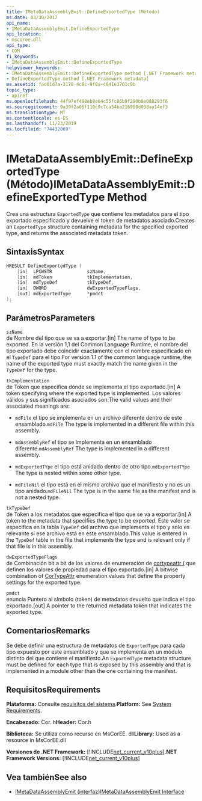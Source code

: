 ```yaml
---
title: IMetaDataAssemblyEmit::DefineExportedType (Método)
ms.date: 03/30/2017
api_name:
- IMetaDataAssemblyEmit.DefineExportedType
api_location:
- mscoree.dll
api_type:
- COM
f1_keywords:
- IMetaDataAssemblyEmit::DefineExportedType
helpviewer_keywords:
- IMetaDataAssemblyEmit::DefineExportedType method [.NET Framework metadata]
- DefineExportedType method [.NET Framework metadata]
ms.assetid: fad01d7a-3178-4c8c-9f0a-4641e3701c9b
topic_type:
- apiref
ms.openlocfilehash: 44f97ef498eb8e64c55fc86b9f290b9e088293f6
ms.sourcegitcommit: 9a39f2a06f110c9c7ca54ba216900d038aa14ef3
ms.translationtype: MT
ms.contentlocale: es-ES
ms.lasthandoff: 11/23/2019
ms.locfileid: "74432069"
---
```

# <a name="imetadataassemblyemitdefineexportedtype-method"></a><span data-ttu-id="68702-102">IMetaDataAssemblyEmit::DefineExportedType (Método)</span><span class="sxs-lookup"><span data-stu-id="68702-102">IMetaDataAssemblyEmit::DefineExportedType Method</span></span>
<span data-ttu-id="68702-103">Crea una estructura `ExportedType` que contiene los metadatos para el tipo exportado especificado y devuelve el token de metadatos asociado.</span><span class="sxs-lookup"><span data-stu-id="68702-103">Creates an `ExportedType` structure containing metadata for the specified exported type, and returns the associated metadata token.</span></span>  
  
## <a name="syntax"></a><span data-ttu-id="68702-104">Sintaxis</span><span class="sxs-lookup"><span data-stu-id="68702-104">Syntax</span></span>  
  
```cpp  
HRESULT DefineExportedType (  
    [in]  LPCWSTR             szName,  
    [in]  mdToken             tkImplementation,   
    [in]  mdTypeDef           tkTypeDef,  
    [in]  DWORD               dwExportedTypeFlags,  
    [out] mdExportedType      *pmdct  
);  
```  
  
## <a name="parameters"></a><span data-ttu-id="68702-105">Parámetros</span><span class="sxs-lookup"><span data-stu-id="68702-105">Parameters</span></span>  
 `szName`  
 <span data-ttu-id="68702-106">de Nombre del tipo que se va a exportar.</span><span class="sxs-lookup"><span data-stu-id="68702-106">[in] The name of type to be exported.</span></span> <span data-ttu-id="68702-107">En la versión 1,1 del Common Language Runtime, el nombre del tipo exportado debe coincidir exactamente con el nombre especificado en el `TypeDef` para el tipo.</span><span class="sxs-lookup"><span data-stu-id="68702-107">For version 1.1 of the common language runtime, the name of the exported type must exactly match the name given in the `TypeDef` for the type.</span></span>  
  
 `tkImplementation`  
 <span data-ttu-id="68702-108">de Token que especifica dónde se implementa el tipo exportado.</span><span class="sxs-lookup"><span data-stu-id="68702-108">[in] A token specifying where the exported type is implemented.</span></span> <span data-ttu-id="68702-109">Los valores válidos y sus significados asociados son:</span><span class="sxs-lookup"><span data-stu-id="68702-109">The valid values and their associated meanings are:</span></span>  
  
- <span data-ttu-id="68702-110">`mdFile` el tipo se implementa en un archivo diferente dentro de este ensamblado.</span><span class="sxs-lookup"><span data-stu-id="68702-110">`mdFile` The type is implemented in a different file within this assembly.</span></span>  
  
- <span data-ttu-id="68702-111">`mdAssemblyRef` el tipo se implementa en un ensamblado diferente.</span><span class="sxs-lookup"><span data-stu-id="68702-111">`mdAssemblyRef` The type is implemented in a different assembly.</span></span>  
  
- <span data-ttu-id="68702-112">`mdExportedTYpe` el tipo está anidado dentro de otro tipo.</span><span class="sxs-lookup"><span data-stu-id="68702-112">`mdExportedTYpe` The type is nested within some other type.</span></span>  
  
- <span data-ttu-id="68702-113">`mdFileNil` el tipo está en el mismo archivo que el manifiesto y no es un tipo anidado.</span><span class="sxs-lookup"><span data-stu-id="68702-113">`mdFileNil` The type is in the same file as the manifest and is not a nested type.</span></span>  
  
 `tkTypeDef`  
 <span data-ttu-id="68702-114">de Token a los metadatos que especifica el tipo que se va a exportar.</span><span class="sxs-lookup"><span data-stu-id="68702-114">[in] A token to the metadata that specifies the type to be exported.</span></span> <span data-ttu-id="68702-115">Este valor se especifica en la tabla `TypeDef` del archivo que implementa el tipo y solo es relevante si ese archivo está en este ensamblado.</span><span class="sxs-lookup"><span data-stu-id="68702-115">This value is entered in the `TypeDef` table in the file that implements the type and is relevant only if that file is in this assembly.</span></span>  
  
 `dwExportedTypeFlags`  
 <span data-ttu-id="68702-116">de Combinación bit a bit de los valores de enumeración de [cortypeattr (](../../../../docs/framework/unmanaged-api/metadata/cortypeattr-enumeration.md) que definen los valores de propiedad para el tipo exportado.</span><span class="sxs-lookup"><span data-stu-id="68702-116">[in] A bitwise combination of [CorTypeAttr](../../../../docs/framework/unmanaged-api/metadata/cortypeattr-enumeration.md) enumeration values that define the property settings for the exported type.</span></span>  
  
 `pmdct`  
 <span data-ttu-id="68702-117">enuncia Puntero al símbolo (token) de metadatos devuelto que indica el tipo exportado.</span><span class="sxs-lookup"><span data-stu-id="68702-117">[out] A pointer to the returned metadata token that indicates the exported type.</span></span>  
  
## <a name="remarks"></a><span data-ttu-id="68702-118">Comentarios</span><span class="sxs-lookup"><span data-stu-id="68702-118">Remarks</span></span>  
 <span data-ttu-id="68702-119">Se debe definir una estructura de metadatos de `ExportedType` para cada tipo expuesto por este ensamblado y que se implementa en un módulo distinto del que contiene el manifiesto.</span><span class="sxs-lookup"><span data-stu-id="68702-119">An `ExportedType` metadata structure must be defined for each type that is exposed by this assembly and that is implemented in a module other than the one containing the manifest.</span></span>  
  
## <a name="requirements"></a><span data-ttu-id="68702-120">Requisitos</span><span class="sxs-lookup"><span data-stu-id="68702-120">Requirements</span></span>  
 <span data-ttu-id="68702-121">**Plataforma:** Consulte [requisitos del sistema](../../../../docs/framework/get-started/system-requirements.md).</span><span class="sxs-lookup"><span data-stu-id="68702-121">**Platform:** See [System Requirements](../../../../docs/framework/get-started/system-requirements.md).</span></span>  
  
 <span data-ttu-id="68702-122">**Encabezado:** Cor. h</span><span class="sxs-lookup"><span data-stu-id="68702-122">**Header:** Cor.h</span></span>  
  
 <span data-ttu-id="68702-123">**Biblioteca:** Se utiliza como recurso en MsCorEE. dll</span><span class="sxs-lookup"><span data-stu-id="68702-123">**Library:** Used as a resource in MsCorEE.dll</span></span>  
  
 <span data-ttu-id="68702-124">**Versiones de .NET Framework:** [!INCLUDE[net_current_v10plus](../../../../includes/net-current-v10plus-md.md)]</span><span class="sxs-lookup"><span data-stu-id="68702-124">**.NET Framework Versions:** [!INCLUDE[net_current_v10plus](../../../../includes/net-current-v10plus-md.md)]</span></span>  
  
## <a name="see-also"></a><span data-ttu-id="68702-125">Vea también</span><span class="sxs-lookup"><span data-stu-id="68702-125">See also</span></span>

- [<span data-ttu-id="68702-126">IMetaDataAssemblyEmit (interfaz)</span><span class="sxs-lookup"><span data-stu-id="68702-126">IMetaDataAssemblyEmit Interface</span></span>](../../../../docs/framework/unmanaged-api/metadata/imetadataassemblyemit-interface.md)
